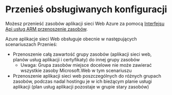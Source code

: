 <properties
    pageTitle="Przenoszenie zasobów aplikacji sieci Web do innej grupy zasobów"
    description="W tym artykule opisano scenariusze, w których można przenosić aplikacji sieci Web i aplikacji usług z jednej grupy zasobów do innego."
    services="app-service"
    documentationCenter=""
    authors="ZainRizvi"
    manager="wpickett"
    editor=""/>

<tags
    ms.service="app-service"
    ms.workload="web"
    ms.tgt_pltfrm="na"
    ms.devlang="na"
    ms.topic="article"
    ms.date="01/04/2016"
    ms.author="zarizvi"/>
    
# <a name="supported-move-configurations"></a>Przenieś obsługiwanych konfiguracji

Możesz przenieść zasobów aplikacji sieci Web Azure za pomocą [Interfejsu Api usług ARM przenoszenie zasobów](../resource-group-move-resources.md).

Azure aplikacje sieci Web obsługuje obecnie w następujących scenariuszach Przenieś:

* Przenoszenie całą zawartość grupy zasobów (aplikacji sieci web, planów usług aplikacji i certyfikaty) do innej grupy zasobów 
    * Uwaga: Grupa zasobów miejsce docelowe nie może zawierać wszystkie zasoby Microsoft.Web w tym scenariuszu
* Przenoszenie aplikacji sieci web poszczególnych do różnych grupach zasobów, podczas nadal hostingu je w ich bieżącym planie usługi aplikacji (plan usług aplikacji pozostaje w grupie stary zasobów)
